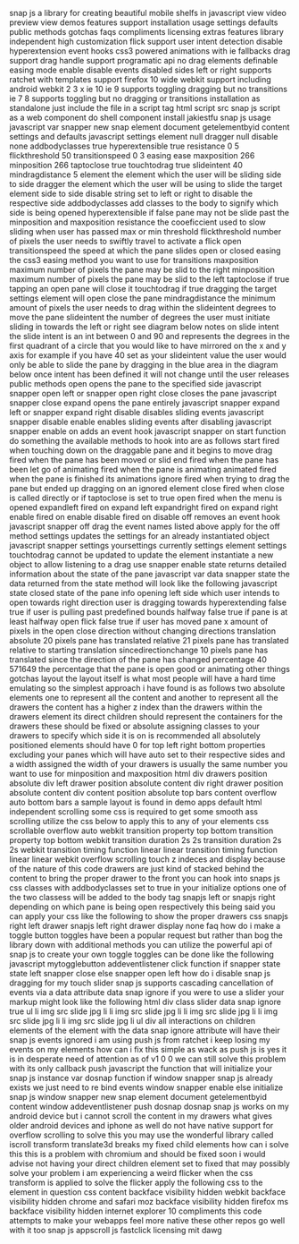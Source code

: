 snap js a library for creating beautiful mobile shelfs in javascript view video preview view demos features support installation usage settings defaults public methods gotchas faqs compliments licensing extras features library independent high customization flick support user intent detection disable hyperextension event hooks css3 powered animations with ie fallbacks drag support drag handle support programatic api no drag elements definable easing mode enable disable events disabled sides left or right supports ratchet with templates support firefox 10 wide webkit support including android webkit 2 3 x ie 10 ie 9 supports toggling dragging but no transitions ie 7 8 supports toggling but no dragging or transitions installation as standalone just include the file in a script tag html script src snap js script as a web component do shell component install jakiestfu snap js usage javascript var snapper new snap element document getelementbyid content settings and defaults javascript settings element null dragger null disable none addbodyclasses true hyperextensible true resistance 0 5 flickthreshold 50 transitionspeed 0 3 easing ease maxposition 266 minposition 266 taptoclose true touchtodrag true slideintent 40 mindragdistance 5 element the element which the user will be sliding side to side dragger the element which the user will be using to slide the target element side to side disable string set to left or right to disable the respective side addbodyclasses add classes to the body to signify which side is being opened hyperextensible if false pane may not be slide past the minposition and maxposition resistance the cooeficcient used to slow sliding when user has passed max or min threshold flickthreshold number of pixels the user needs to swiftly travel to activate a flick open transitionspeed the speed at which the pane slides open or closed easing the css3 easing method you want to use for transitions maxposition maximum number of pixels the pane may be slid to the right minposition maximum number of pixels the pane may be slid to the left taptoclose if true tapping an open pane will close it touchtodrag if true dragging the target settings element will open close the pane mindragdistance the minimum amount of pixels the user needs to drag within the slideintent degrees to move the pane slideintent the number of degrees the user must initiate sliding in towards the left or right see diagram below notes on slide intent the slide intent is an int between 0 and 90 and represents the degrees in the first quadrant of a circle that you would like to have mirrored on the x and y axis for example if you have 40 set as your slideintent value the user would only be able to slide the pane by dragging in the blue area in the diagram below once intent has been defined it will not change until the user releases public methods open opens the pane to the specified side javascript snapper open left or snapper open right close closes the pane javascript snapper close expand opens the pane entirely javascript snapper expand left or snapper expand right disable disables sliding events javascript snapper disable enable enables sliding events after disabling javascript snapper enable on adds an event hook javascript snapper on start function do something the available methods to hook into are as follows start fired when touching down on the draggable pane and it begins to move drag fired when the pane has been moved or slid end fired when the pane has been let go of animating fired when the pane is animating animated fired when the pane is finished its animations ignore fired when trying to drag the pane but ended up dragging on an ignored element close fired when close is called directly or if taptoclose is set to true open fired when the menu is opened expandleft fired on expand left expandright fired on expand right enable fired on enable disable fired on disable off removes an event hook javascript snapper off drag the event names listed above apply for the off method settings updates the settings for an already instantiated object javascript snapper settings yoursettings currently settings element settings touchtodrag cannot be updated to update the element instantiate a new object to allow listening to a drag use snapper enable state returns detailed information about the state of the pane javascript var data snapper state the data returned from the state method will look like the following javascript state closed state of the pane info opening left side which user intends to open towards right direction user is dragging towards hyperextending false true if user is pulling past predefined bounds halfway false true if pane is at least halfway open flick false true if user has moved pane x amount of pixels in the open close direction without changing directions translation absolute 20 pixels pane has translated relative 21 pixels pane has translated relative to starting translation sincedirectionchange 10 pixels pane has translated since the direction of the pane has changed percentage 40 571649 the percentage that the pane is open good or animating other things gotchas layout the layout itself is what most people will have a hard time emulating so the simplest approach i have found is as follows two absolute elements one to represent all the content and another to represent all the drawers the content has a higher z index than the drawers within the drawers element its direct children should represent the containers for the drawers these should be fixed or absolute assigning classes to your drawers to specify which side it is on is recommended all absolutely positioned elements should have 0 for top left right bottom properties excluding your panes which will have auto set to their respective sides and a width assigned the width of your drawers is usually the same number you want to use for minposition and maxposition html div drawers position absolute div left drawer position absolute content div right drawer position absolute content div content position absolute top bars content overflow auto bottom bars a sample layout is found in demo apps default html independent scrolling some css is required to get some smooth ass scrolling utilize the css below to apply this to any of your elements css scrollable overflow auto webkit transition property top bottom transition property top bottom webkit transition duration 2s 2s transition duration 2s 2s webkit transition timing function linear linear transition timing function linear linear webkit overflow scrolling touch z indeces and display because of the nature of this code drawers are just kind of stacked behind the content to bring the proper drawer to the front you can hook into snaps js css classes with addbodyclasses set to true in your initialize options one of the two classess will be added to the body tag snapjs left or snapjs right depending on which pane is being open respectively this being said you can apply your css like the following to show the proper drawers css snapjs right left drawer snapjs left right drawer display none faq how do i make a toggle button toggles have been a popular request but rather than bog the library down with additional methods you can utilize the powerful api of snap js to create your own toggle toggles can be done like the following javascript mytogglebutton addeventlistener click function if snapper state state left snapper close else snapper open left how do i disable snap js dragging for my touch slider snap js supports cascading cancellation of events via a data attribute data snap ignore if you were to use a slider your markup might look like the following html div class slider data snap ignore true ul li img src slide jpg li li img src slide jpg li li img src slide jpg li li img src slide jpg li li img src slide jpg li ul div all interactions on children elements of the element with the data snap ignore attribute will have their snap js events ignored i am using push js from ratchet i keep losing my events on my elements how can i fix this simple as wack as push js is yes it is in desperate need of attention as of v1 0 0 we can still solve this problem with its only callback push javascript the function that will initialize your snap js instance var dosnap function if window snapper snap js already exists we just need to re bind events window snapper enable else initialize snap js window snapper new snap element document getelementbyid content window addeventlistener push dosnap dosnap snap js works on my android device but i cannot scroll the content in my drawers what gives older android devices and iphone as well do not have native support for overflow scrolling to solve this you may use the wonderful library called iscroll transform translate3d breaks my fixed child elements how can i solve this this is a problem with chromium and should be fixed soon i would advise not having your direct children element set to fixed that may possibly solve your problem i am experiencing a weird flicker when the css transform is applied to solve the flicker apply the following css to the element in question css content backface visibility hidden webkit backface visibility hidden chrome and safari moz backface visibility hidden firefox ms backface visibility hidden internet explorer 10 compliments this code attempts to make your webapps feel more native these other repos go well with it too snap js appscroll js fastclick licensing mit dawg